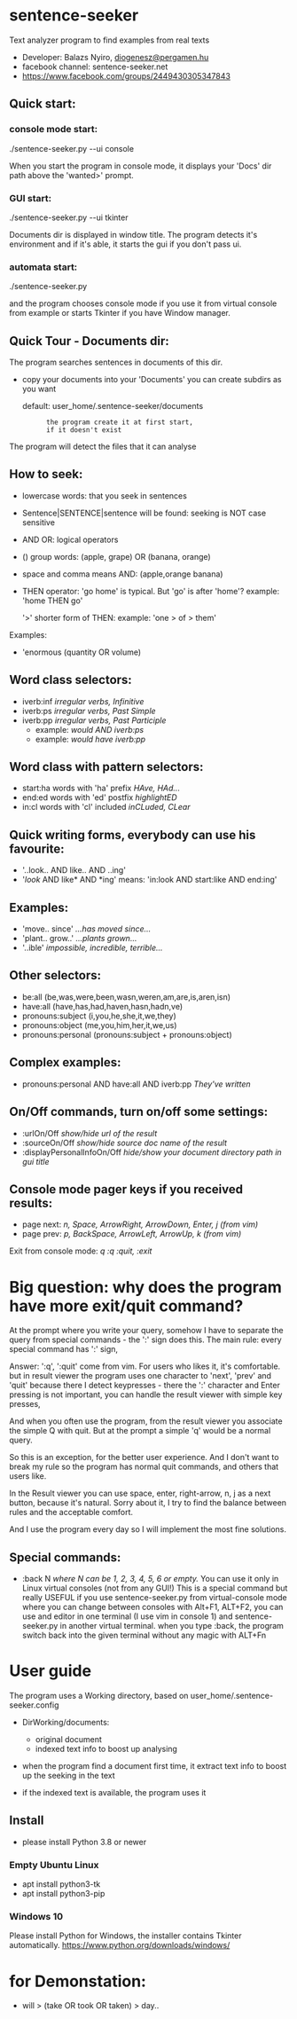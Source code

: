 # sentence-seeker

Text analyzer program to find examples from real texts

- Developer: Balazs Nyiro, diogenesz@pergamen.hu
- facebook channel:  sentence-seeker.net
- https://www.facebook.com/groups/2449430305347843

## Quick start: ##

### console mode start: ##
  ./sentence-seeker.py --ui console

  When you start the program in console mode, it displays
  your 'Docs' dir path above the 'wanted>' prompt.

### GUI start: ###
  ./sentence-seeker.py --ui tkinter

  Documents dir is displayed in window title.
  The program detects it's environment and if it's able,
  it starts the gui if you don't pass ui.

### automata start: ###
  ./sentence-seeker.py

  and the program chooses console mode if you use it from virtual
  console from example or starts Tkinter if you have Window manager.

## Quick Tour - Documents dir: ##
The program searches sentences in documents of this dir.

- copy your documents into your 'Documents'
  you can create subdirs as you want

  default:  user_home/.sentence-seeker/documents

            the program create it at first start,
            if it doesn't exist

The program will detect the files that it can analyse

## How to seek: ##
- lowercase words: that you seek in sentences
- Sentence|SENTENCE|sentence will be found: seeking is NOT case sensitive
- AND OR: logical operators
- () group words: (apple, grape) OR (banana, orange)
- space and comma means AND:  (apple,orange banana)

- THEN operator: 'go home' is typical. But 'go' is after 'home'?
  example: 'home THEN go'

  '>' shorter form of THEN:
  example: 'one > of > them'

Examples:
- 'enormous (quantity OR volume)

## Word class selectors: ##
- iverb:inf *irregular verbs, Infinitive*
- iverb:ps  *irregular verbs, Past Simple*
- iverb:pp  *irregular verbs, Past Participle*
  - example: *would AND iverb:ps*
  - example: *would have iverb:pp*

## Word class with pattern selectors: ##
- start:ha words with 'ha' prefix *HAve, HAd...*
- end:ed words with 'ed' postfix *highlightED*
- in:cl words with 'cl' included *inCLuded, CLear*

## Quick writing forms, everybody can use his favourite: ##
-  '..look.. AND like.. AND ..ing'
-  '*look* AND like* AND *ing'
   means: 'in:look AND start:like AND end:ing'

## Examples:
- 'move.. since' *...has moved since...*
- 'plant.. grow..' *...plants grown...*
- '..ible' *impossible, incredible, terrible...*

## Other selectors: ##
- be:all (be,was,were,been,wasn,weren,am,are,is,aren,isn)
- have:all (have,has,had,haven,hasn,hadn,ve)
- pronouns:subject (i,you,he,she,it,we,they)
- pronouns:object (me,you,him,her,it,we,us)
- pronouns:personal (pronouns:subject + pronouns:object)

## Complex examples: ##
- pronouns:personal AND have:all AND iverb:pp  *They've written*

## On/Off commands, turn on/off some settings: ##
- :urlOn/Off *show/hide url of the result*
- :sourceOn/Off *show/hide source doc name of the result*
- :displayPersonalInfoOn/Off *hide/show your document directory path in gui title*

## Console mode pager keys if you received results: ##
- page next: *n, Space, ArrowRight, ArrowDown, Enter, j (from vim)*
- page prev: *p, BackSpace, ArrowLeft, ArrowUp, k (from vim)*

Exit from console mode: *q :q  :quit, :exit*

# Big question: why does the program have more exit/quit command? # 
At the prompt where you write your query, somehow I have to
separate the query from special commands - the ':' sign does this.
The main rule: every special command has ':' sign,

Answer: ':q', ':quit' come from vim. For users who likes it, it's comfortable.
but in result viewer the program uses one character to 'next', 'prev' and 'quit'
because there I detect keypresses - there the ':' character and Enter pressing
is not important, you can handle the result viewer with simple key presses,

And when you often use the program, from the result viewer 
you associate the simple Q with quit. But at the prompt a simple 'q' would be
a normal query.

So this is an exception, for the better user experience. And I don't want
to break my rule so the program has normal quit commands, and others that users like.

In the Result viewer you can use space, enter, right-arrow, n, j as a next button,
because it's natural. Sorry about it, I try to find the balance between
rules and the acceptable comfort.

And I use the program every day so I will implement the most fine solutions.

## Special commands: ##
- :back N    *where N can be 1, 2, 3, 4, 5, 6 or empty.*
You can use it only in Linux virtual consoles (not from any GUI!)
This is a special command but really USEFUL
if you use sentence-seeker.py from virtual-console mode where
you can change between consoles with Alt+F1, ALT+F2, you can use
and editor in one terminal (I use vim in console 1) and sentence-seeker.py in
another virtual terminal.
when you type :back,  the program switch back into the given terminal without
any magic with ALT+Fn


# User guide #

The program uses a Working directory, based on user_home/.sentence-seeker.config

- DirWorking/documents:
    - original document
    - indexed text info to boost up analysing

- when the program find a document first time, it extract
  text info to boost up the seeking in the text

- if the indexed text is available, the program uses it

## Install ##
- please install Python 3.8 or newer

### Empty Ubuntu Linux ###
 - apt install python3-tk
 - apt install python3-pip

### Windows 10 ###
Please install Python for Windows, the installer contains Tkinter automatically.
https://www.python.org/downloads/windows/
   
# for Demonstation: # 
 - will > (take OR took OR taken) > day..

